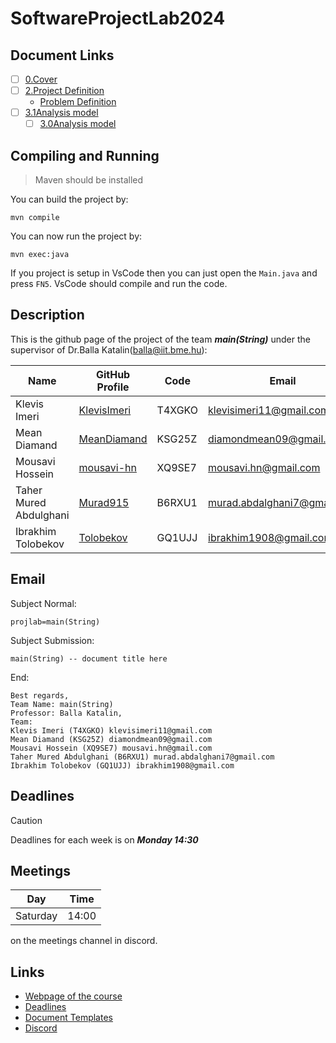 # SoftwareProjectLab2024

## Document Links
- [ ] [0.Cover](https://docs.google.com/document/d/1Mn_KRn84DfLSgG2iLk20jxYhJ6C5N9aymsou-fHc8No/edit?usp=sharing)
- [ ] [2.Project Definition](https://docs.google.com/document/d/1UcgfCvedrqtRvM-0aPniAHs13E5yTa5pBhLOkXDJq9U/edit?usp=sharing)
  - [Problem Definition](https://www.iit.bme.hu/targyak/BMEVIIIAB02/problem-definition)
- [ ] [3.1Analysis model](https://docs.google.com/document/d/1GQjKXtnZAlzHJznduEUlyZGJ1P08df4gseJaO8MnlUI/edit?usp=sharing)
  - [ ] [3.0Analysis model](https://docs.google.com/document/d/1u3uKtd4znwaEGchfAY2f_T9UO5kV2lVStRdBYzOEVvc/edit?usp=sharing)

## Compiling and Running 
> Maven should be installed

You can build the project by:
```shell
mvn compile
```
You can now run the project by:
```shell
mvn exec:java
```
If you project is setup in VsCode then you can just open the `Main.java` and press `FN5`. 
VsCode should compile and run the code.

## Description


This is the github page of the project of the team _**main(String)**_  under the supervisor of Dr.Balla Katalin(balla@iit.bme.hu):

| Name                  | GitHub Profile                                | Code          | Email                       |
|-----------------------|-----------------------------------------------|---------------|-----------------------------|
| Klevis Imeri          | [KlevisImeri](https://github.com/KlevisImeri) | T4XGKO        | klevisimeri11@gmail.com     |
| Mean Diamand          | [MeanDiamand](https://github.com/MeanDiamand) | KSG25Z        | diamondmean09@gmail.com     |
| Mousavi Hossein       | [mousavi-hn](https://github.com/mousavi-hn/)  | XQ9SE7        |  mousavi.hn@gmail.com       |
| Taher Mured Abdulghani| [Murad915](https://github.com/Murad915/)      | B6RXU1        | murad.abdalghani7@gmail.com |
| Ibrakhim Tolobekov    | [Tolobekov](https://github.com/Tolobekov/)    | GQ1UJJ        | ibrakhim1908@gmail.com      |


## Email
Subject Normal:  
```
projlab=main(String)
```
Subject Submission:
```
main(String) -- document title here
```
End:
```
Best regards, 
Team Name: main(String)
Professor: Balla Katalin,
Team:
Klevis Imeri (T4XGKO) klevisimeri11@gmail.com
Mean Diamand (KSG25Z) diamondmean09@gmail.com
Mousavi Hossein (XQ9SE7) mousavi.hn@gmail.com  
Taher Mured Abdulghani (B6RXU1) murad.abdalghani7@gmail.com
Ibrakhim Tolobekov (GQ1UJJ) ibrakhim1908@gmail.com
```

## Deadlines
> [!CAUTION]
> Deadlines for each week is on _**Monday 14:30**_

## Meetings
| Day       | Time   |
|-----------|--------|
| Saturday  | 14:00  |

on the meetings channel in discord.

## Links
- [Webpage of the course](https://www.iit.bme.hu/oktatas/tanszeki_targyak/BMEVIIIAB02)
- [Deadlines](https://www.iit.bme.hu/targyak/BMEVIIIAB02/schedule)
- [Document Templates](https://www.iit.bme.hu/file/1006/document-templates)
- [Discord](https://discord.gg/MafdhMrd)

